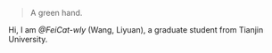 

> A green hand.


Hi, I am *@FeiCat-wly* (Wang, Liyuan), a graduate student from Tianjin University. 


